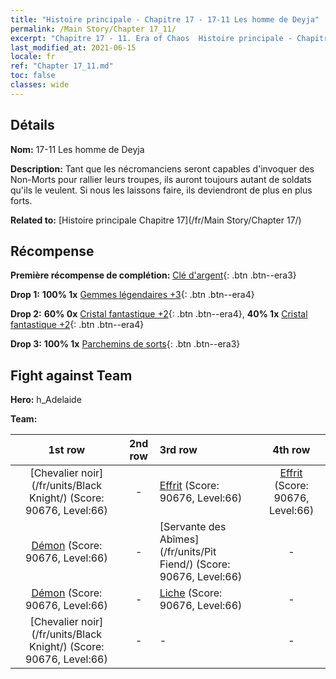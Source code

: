 ```yaml
---
title: "Histoire principale - Chapitre 17 - 17-11 Les homme de Deyja"
permalink: /Main Story/Chapter 17_11/
excerpt: "Chapitre 17 - 11. Era of Chaos  Histoire principale - Chapitre 17_11. 17-11 Les homme de Deyja"
last_modified_at: 2021-06-15
locale: fr
ref: "Chapter 17_11.md"
toc: false
classes: wide
---
```


## Détails

 **Nom:** 17-11 Les homme de Deyja

 **Description:** Tant que les nécromanciens seront capables d'invoquer des Non-Morts pour rallier leurs troupes, ils auront toujours autant de soldats qu'ils le veulent. Si nous les laissons faire, ils deviendront de plus en plus forts.

 **Related to:** [Histoire principale Chapitre 17](/fr/Main Story/Chapter 17/)

## Récompense

 **Première récompense de complétion:** [Clé d'argent](/ItemsFR/con_693/){: .btn .btn--era3}

 **Drop 1:** **100% 1x** [Gemmes légendaires +3](/ItemsFR/mat_58/){: .btn .btn--era4}

 **Drop 2:** **60% 0x** [Cristal fantastique +2](/ItemsFR/mat_52/){: .btn .btn--era4}, **40% 1x** [Cristal fantastique +2](/ItemsFR/mat_52/){: .btn .btn--era4}

 **Drop 3:** **100% 1x** [Parchemins de sorts](/ItemsFR/con_694/){: .btn .btn--era3}


## Fight against Team
 **Hero:** h_Adelaide

 **Team:**


  | 1st row | 2nd row | 3rd row | 4th row |
  |:----:|:----:|:----|:----:|
  | [Chevalier noir](/fr/units/Black Knight/) (Score: 90676, Level:66)  | - | [Effrit](/fr/units/Efreeti/) (Score: 90676, Level:66)  | [Effrit](/fr/units/Efreeti/) (Score: 90676, Level:66)  |
  | [Démon](/fr/units/Demon/) (Score: 90676, Level:66)  | - | [Servante des Abîmes](/fr/units/Pit Fiend/) (Score: 90676, Level:66)  | - |
  | [Démon](/fr/units/Demon/) (Score: 90676, Level:66)  | - | [Liche](/fr/units/Lich/) (Score: 90676, Level:66)  | - |
  | [Chevalier noir](/fr/units/Black Knight/) (Score: 90676, Level:66)  | - | - | - |


